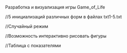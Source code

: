 Разработка и визуализация игры Game_of_Life

//5 инициализаций различных форм в файлах txt1-5.txt

//Случайный режим

//Возможность интерактивно рисовать фигуры

//Таблица с показателями